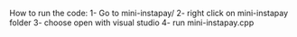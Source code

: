 How to run the code:
1- Go to mini-instapay/
2- right click on mini-instapay folder
3- choose open with visual studio
4- run mini-instapay.cpp
